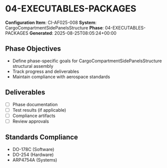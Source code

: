 # 04-EXECUTABLES-PACKAGES

**Configuration Item**: CI-AF025-008
**System**: CargoCompartmentSidePanelsStructure
**Phase**: 04-EXECUTABLES-PACKAGES
**Generated**: 2025-08-25T08:05:24+00:00

## Phase Objectives
- Define phase-specific goals for CargoCompartmentSidePanelsStructure structural assembly
- Track progress and deliverables
- Maintain compliance with aerospace standards

## Deliverables
- [ ] Phase documentation
- [ ] Test results (if applicable)
- [ ] Compliance artifacts
- [ ] Review approvals

## Standards Compliance
- DO-178C (Software)
- DO-254 (Hardware)
- ARP4754A (Systems)

